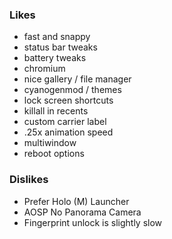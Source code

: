 ### Likes

* fast and snappy
* status bar tweaks
* battery tweaks
* chromium
* nice gallery / file manager
* cyanogenmod / themes
* lock screen shortcuts
* killall in recents
* custom carrier label
* .25x animation speed
* multiwindow
* reboot options

### Dislikes

* Prefer Holo (M) Launcher
* AOSP No Panorama Camera
* Fingerprint unlock is slightly slow
